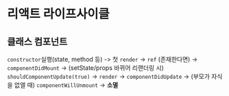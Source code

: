 # 리액트 라이프사이클

## 클래스 컴포넌트

`constructor`실행(state, method 등) ->  첫 `render` -> `ref` (존재한다면) -> `componentDidMount` -> (setState/props 바뀌어 리랜더링 시)  `shouldComponentUpdate(true)` -> `render` -> `componentDidUpdate` -> (부모가 자식을 없앨 때) `componentWillUnmount` -> **소멸**



